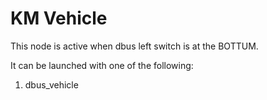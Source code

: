 # KM Vehicle

This node is active when dbus left switch is at the BOTTUM.

It can be launched with one of the following:
1. dbus_vehicle